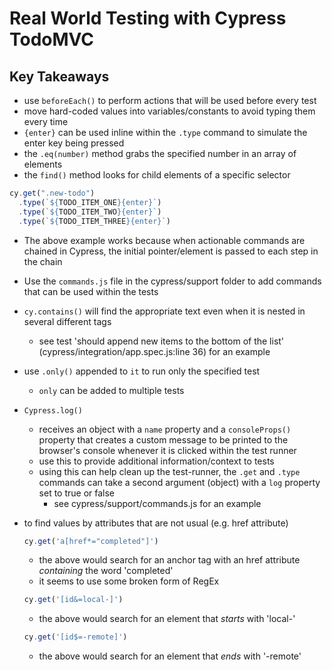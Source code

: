 # Real World Testing with Cypress TodoMVC

## Key Takeaways

- use `beforeEach()` to perform actions that will be used before every test
- move hard-coded values into variables/constants to avoid typing them every time
- `{enter}` can be used inline within the `.type` command to simulate the enter key being pressed
- the `.eq(number)` method grabs the specified number in an array of elements
- the `find()` method looks for child elements of a specific selector

```js
cy.get(".new-todo")
  .type(`${TODO_ITEM_ONE}{enter}`)
  .type(`${TODO_ITEM_TWO}{enter}`)
  .type(`${TODO_ITEM_THREE}{enter}`)
```
- The above example works because when actionable commands are chained in Cypress, the initial pointer/element is passed to each step in the chain

- Use the `commands.js` file in the cypress/support folder to add commands that can be used within the tests
- `cy.contains()` will find the appropriate text even when it is nested in several different tags
  - see test 'should append new items to the bottom of the list' (cypress/integration/app.spec.js:line 36) for an example
- use `.only()` appended to `it` to run only the specified test
  - `only` can be added to multiple tests
- `Cypress.log()`
  - receives an object with a `name` property and a `consoleProps()` property that creates a custom message to be printed to the browser's console whenever it is clicked within the test runner
  - use this to provide additional information/context to tests
  - using this can help clean up the test-runner, the `.get` and `.type` commands can take a second argument (object) with a `log` property set to true or false
    - see cypress/support/commands.js for an example
- to find values by attributes that are not usual (e.g. href attribute)
  ```js
  cy.get('a[href*="completed"]')
  ```
  - the above would search for an anchor tag with an href attribute *containing* the word 'completed'
  - it seems to use some broken form of RegEx
  ```js
  cy.get('[id&=local-]')
  ```
  - the above would search for an element that *starts* with 'local-'
  ```js
  cy.get('[id$=-remote]')
  ```
  - the above would search for an element that *ends* with '-remote'
